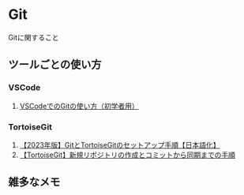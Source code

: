 # Git
  Gitに関すること

## ツールごとの使い方
### VSCode
  1. <a href="https://baapuro.com/VScode/eight/" target="_blank">VSCodeでのGitの使い方（初学者用）</a>	

### TortoiseGit
  1. <a href="https://it.howalab.com/how-to-setup-tortoisegit/" target="_blank">【2023年版】GitとTortoiseGitのセットアップ手順【日本語化】</a>  
  2. <a href="https://www.out48.com/archives/2056/" target="_blank">【TortoiseGit】新規リポジトリの作成とコミットから同期までの手順</a>	


## 雑多なメモ
